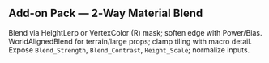 ## Add-on Pack — 2‑Way Material Blend
Blend via HeightLerp or VertexColor (R) mask; soften edge with Power/Bias.
WorldAlignedBlend for terrain/large props; clamp tiling with macro detail.
Expose `Blend_Strength`, `Blend_Contrast`, `Height_Scale`; normalize inputs.